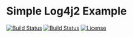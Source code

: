 # Simple Log4j2 Example

[![Build Status](https://travis-ci.org/leandrocgsi/simple-log4j2-example.svg?branch=master)](https://travis-ci.org/leandrocgsi/simple-log4j2-example)
[![Build Status](https://circleci.com/gh/leandrocgsi/simple-log4j2-example.svg?&style=shield)](https://circleci.com/gh/leandrocgsi/simple-log4j2-example/)
[![License](https://img.shields.io/badge/license-Apache%20License%202.0-blue.svg?maxAge=2592000)](https://github.com/leandrocgsi/simple-log4j2-example/blob/master/LICENSE.txt)